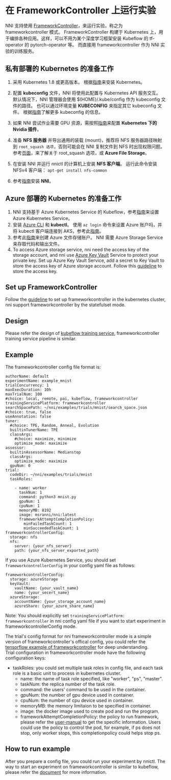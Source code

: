 # **在 FrameworkController 上运行实验**

NNI 支持使用 [FrameworkController](https://github.com/Microsoft/frameworkcontroller)，来运行实验，称之为 frameworkcontroller 模式。 FrameworkController 构建于 Kubernetes 上，用于编排各种应用。这样，可以不用为某个深度学习框架安装 Kubeflow 的 tf-operator 的 pytorch-operator 等。 而直接用 frameworkcontroller 作为 NNI 实验的训练服务。

## 私有部署的 Kubernetes 的准备工作

1. 采用 Kubernetes 1.8 或更高版本。 根据[指南](https://kubernetes.io/docs/setup/)来安装 Kubernetes。
2. 配置 **kubeconfig** 文件，NNI 将使用此配置与 Kubernetes API 服务交互。 默认情况下，NNI 管理器会使用 $(HOME)/.kube/config 作为 kubeconfig 文件的路径。 也可以通过环境变量 **KUBECONFIG** 来指定其它 kubeconfig 文件。 根据[指南](https://kubernetes.io/docs/concepts/configuration/organize-cluster-access-kubeconfig)了解更多 kubeconfig 的信息。 
3. 如果 NNI 尝试作业需要 GPU 资源，需按照[指南](https://github.com/NVIDIA/k8s-device-plugin)来配置 **Kubernetes 下的 Nvidia 插件**。
4. 准备 **NFS 服务器** 并导出通用的装载 (mount)，推荐将 NFS 服务器路径映射到 `root_squash 选项`，否则可能会在 NNI 复制文件到 NFS 时出现权限问题。 参考[页面](https://linux.die.net/man/5/exports)，来了解关于 root_squash 选项，或 **Azure File Storage**。 
5. 在安装 NNI 并运行 nnictl 的计算机上安装 **NFS 客户端**。 运行此命令安装 NFSv4 客户端： ```apt-get install nfs-common```

6. 参考[指南](GetStarted.md)安装 **NNI**。

## Azure 部署的 Kubernetes 的准备工作

1. NNI 支持基于 Azure Kubernetes Service 的 Kubeflow，参考[指南](https://azure.microsoft.com/en-us/services/kubernetes-service/)来设置 Azure Kubernetes Service。
2. 安装 [Azure CLI](https://docs.microsoft.com/en-us/cli/azure/install-azure-cli?view=azure-cli-latest) 和 **kubectl**。 使用 `az login` 命令来设置 Azure 账户吗，并将 kubectl 客户端连接到 AKS，参考此[指南](https://docs.microsoft.com/en-us/azure/aks/kubernetes-walkthrough#connect-to-the-cluster)。
3. 参考此[指南](https://docs.microsoft.com/en-us/azure/storage/common/storage-quickstart-create-account?tabs=portal)来创建 Azure 文件存储账户。 NNI 需要 Azure Storage Service 来存取代码和输出文件。
4. To access Azure storage service, nni need the access key of the storage account, and nni use [Azure Key Vault](https://azure.microsoft.com/en-us/services/key-vault/) Service to protect your private key. Set up Azure Key Vault Service, add a secret to Key Vault to store the access key of Azure storage account. Follow this [guideline](https://docs.microsoft.com/en-us/azure/key-vault/quick-create-cli) to store the access key.

## Set up FrameworkController

Follow the [guideline](https://github.com/Microsoft/frameworkcontroller/tree/master/example/run) to set up frameworkcontroller in the kubernetes cluster, nni support frameworkcontroller by the statefulset mode.

## Design

Please refer the design of [kubeflow training service](./KubeflowMode.md), frameworkcontroller training service pipeline is similar.

## Example

The frameworkcontroller config file format is:

    authorName: default
    experimentName: example_mnist
    trialConcurrency: 1
    maxExecDuration: 10h
    maxTrialNum: 100
    #choice: local, remote, pai, kubeflow, frameworkcontroller
    trainingServicePlatform: frameworkcontroller
    searchSpacePath: ~/nni/examples/trials/mnist/search_space.json
    #choice: true, false
    useAnnotation: false
    tuner:
      #choice: TPE, Random, Anneal, Evolution
      builtinTunerName: TPE
      classArgs:
        #choice: maximize, minimize
        optimize_mode: maximize
    assessor:
      builtinAssessorName: Medianstop
      classArgs:
        optimize_mode: maximize
      gpuNum: 0
    trial:
      codeDir: ~/nni/examples/trials/mnist
      taskRoles:
    
        - name: worker
          taskNum: 1
          command: python3 mnist.py
          gpuNum: 1
          cpuNum: 1
          memoryMB: 8192
          image: msranni/nni:latest
          frameworkAttemptCompletionPolicy:
            minFailedTaskCount: 1
            minSucceededTaskCount: 1
    frameworkcontrollerConfig:
      storage: nfs
      nfs:
        server: {your_nfs_server}
        path: {your_nfs_server_exported_path}
    

If you use Azure Kubernetes Service, you should set `frameworkcontrollerConfig` in your config yaml file as follows:

    frameworkcontrollerConfig:
      storage: azureStorage
      keyVault:
        vaultName: {your_vault_name}
        name: {your_secert_name}
      azureStorage:
        accountName: {your_storage_account_name}
        azureShare: {your_azure_share_name}
    

Note: You should explicitly set `trainingServicePlatform: frameworkcontroller` in nni config yaml file if you want to start experiment in frameworkcontrollerConfig mode.

The trial's config format for nni frameworkcontroller mode is a simple version of frameworkcontroller's offical config, you could refer the [tensorflow example of frameworkcontroller](https://github.com/Microsoft/frameworkcontroller/blob/master/example/framework/scenario/tensorflow/cpu/tensorflowdistributedtrainingwithcpu.yaml) for deep understanding.  
Trial configuration in frameworkcontroller mode have the following configuration keys:

* taskRoles: you could set multiple task roles in config file, and each task role is a basic unit to process in kubernetes cluster. 
   * name: the name of task role specified, like "worker", "ps", "master".
   * taskNum: the replica number of the task role.
   * command: the users' command to be used in the container.
   * gpuNum: the number of gpu device used in container.
   * cpuNum: the number of cpu device used in container.
   * memoryMB: the memory limitaion to be specified in container.
   * image: the docker image used to create pod and run the program.
   * frameworkAttemptCompletionPolicy: the policy to run framework, please refer the [user-manual](https://github.com/Microsoft/frameworkcontroller/blob/master/doc/user-manual.md#frameworkattemptcompletionpolicy) to get the specific information. Users could use the policy to control the pod, for example, if ps does not stop, only worker stops, this completionpolicy could helps stop ps.

## How to run example

After you prepare a config file, you could run your experiment by nnictl. The way to start an experiment on frameworkcontroller is similar to kubeflow, please refer the [document](./KubeflowMode.md) for more information.